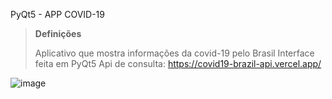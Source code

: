 PyQt5 - APP COVID-19

> **Definições**
>
> Aplicativo que mostra informações da covid-19 pelo Brasil
> Interface feita em PyQt5
> Api de consulta: https://covid19-brazil-api.vercel.app/

![image](https://user-images.githubusercontent.com/82686361/206711711-b1a28275-8a72-47f1-bc1e-733d86105e3d.png)
